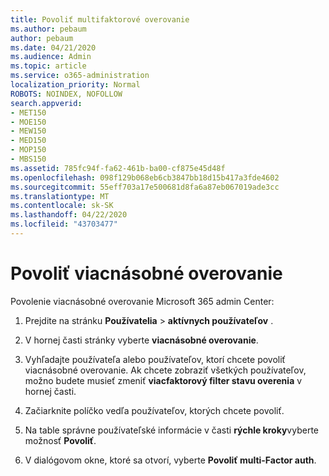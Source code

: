 ```yaml
---
title: Povoliť multifaktorové overovanie
ms.author: pebaum
author: pebaum
ms.date: 04/21/2020
ms.audience: Admin
ms.topic: article
ms.service: o365-administration
localization_priority: Normal
ROBOTS: NOINDEX, NOFOLLOW
search.appverid:
- MET150
- MOE150
- MEW150
- MED150
- MOP150
- MBS150
ms.assetid: 785fc94f-fa62-461b-ba00-cf875e45d48f
ms.openlocfilehash: 098f129b068eb6cb3847bb18d15b417a3fde4602
ms.sourcegitcommit: 55eff703a17e500681d8fa6a87eb067019ade3cc
ms.translationtype: MT
ms.contentlocale: sk-SK
ms.lasthandoff: 04/22/2020
ms.locfileid: "43703477"
---
```

# <a name="enable-multi-factor-authentication"></a>Povoliť viacnásobné overovanie

Povolenie viacnásobné overovanie Microsoft 365 admin Center:

1. Prejdite na stránku **Používatelia** \> **aktívnych používateľov** .
    
2. V hornej časti stránky vyberte **viacnásobné overovanie**. 
    
3. Vyhľadajte používateľa alebo používateľov, ktorí chcete povoliť viacnásobné overovanie. Ak chcete zobraziť všetkých používateľov, možno budete musieť zmeniť **viacfaktorový filter stavu overenia** v hornej časti.
    
4. Začiarknite políčko vedľa používateľov, ktorých chcete povoliť.
    
5.  Na table správne používateľské informácie v časti **rýchle kroky**vyberte možnosť **Povoliť**. 
    
6. V dialógovom okne, ktoré sa otvorí, vyberte **Povoliť multi-Factor auth**. 
    


